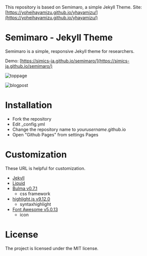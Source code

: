 This repository is based on Semimaro, a simple Jekyll Theme.
Site: [https://yoheihayamizu.github.io/yhayamizu/](https://yoheihayamizu.github.io/yhayamizu/)

# Semimaro - Jekyll Theme
Semimaro is a simple, responsive Jekyll theme for researchers.

Demo: [https://simics-ja.github.io/semimaro/](https://simics-ja.github.io/semimaro/)

![toppage](https://user-images.githubusercontent.com/29770297/44454516-b29eda80-a636-11e8-9c26-972f0002782f.png)

![blogpost](https://user-images.githubusercontent.com/29770297/44454586-d6622080-a636-11e8-8661-74f5ef89864b.png)

# Installation
* Fork the repository
* Edit _config.yml
* Change the repository name to _yourusername_.github.io
* Open "Github Pages" from settings Pages

# Customization
These URL is helpful for customization.
* [Jekyll](https://jekyllrb.com/docs/home/)
* [Liquid](https://shopify.github.io/liquid/)
* [Bulma v0.7.1](https://bulma.io/)
  - css framework
* [highlight.js v9.12.0](https://highlightjs.org/)
  - syntaxhighlight
* [Font Awesome v5.0.13](https://fontawesome.com/)
  - icon

# License
The project is licensed under the MIT license.
